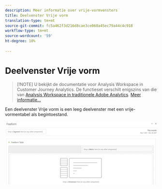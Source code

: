 ```yaml
---
description: Meer informatie over vrije-vormvensters
title: Deelvenster Vrije vorm
translation-type: tm+mt
source-git-commit: fc5a462f3d216d8cae3ce060a45ec79a44c4c918
workflow-type: tm+mt
source-wordcount: '59'
ht-degree: 10%

---
```



# Deelvenster Vrije vorm

>[!NOTE] U bekijkt de documentatie voor Analysis Workspace in Customer Journey Analytics. De functieset verschilt enigszins van die van [Analysis Workspace in traditionele Adobe Analytics](https://docs.adobe.com/content/help/en/analytics/analyze/analysis-workspace/home.html). [Meer informatie...](/help/getting-started/cja-aa.md)

Een deelvenster Vrije vorm is een leeg deelvenster met een vrije-vormentabel als begintoestand.

![](assets/freeform-panel.png)

